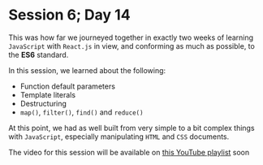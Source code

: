 # Session 6; Day 14
This was how far we journeyed together in exactly two weeks 
of learning `JavaScript` with `React.js` in view, and conforming 
as much as possible, to the **ES6** standard.

In this session, we learned about the following:
- Function default parameters
- Template literals
- Destructuring
- `map()`, `filter()`, `find()` and `reduce()`

At this point, we had as well built from very simple to a bit
complex things with `JavaScript`, especially manipulating `HTML`
and `CSS` documents.

The video for this session will be available on [this YouTube playlist](https://www.youtube.com/playlist?list=PLU10dryLOLEEh4f5cEsx68yR4y8GWLSNS) soon
